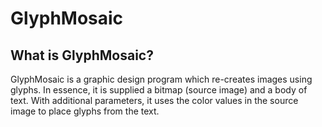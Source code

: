 # GlyphMosaic
## What is GlyphMosaic?
GlyphMosaic is a graphic design program which re-creates images using glyphs.  In essence, it is supplied a bitmap (source image) and a body of text.  With additional parameters, it uses the color values in the source image to place glyphs from the text.

